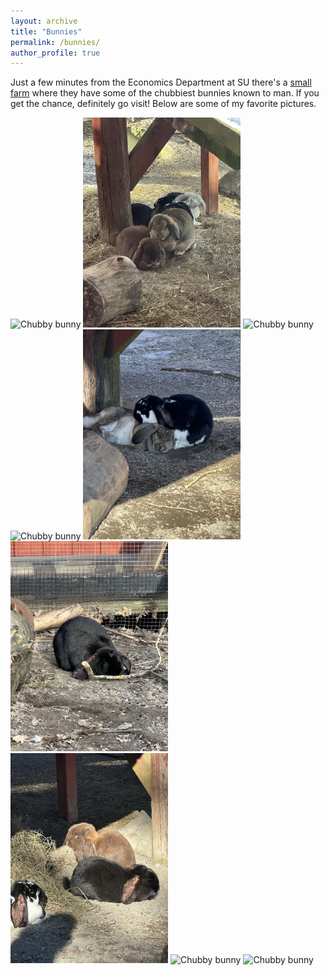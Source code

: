 ```yaml
---
layout: archive
title: "Bunnies"
permalink: /bunnies/
author_profile: true
---
```


Just a few minutes from the Economics Department at SU there's a [small farm](https://storaskuggans4hgard.se/) where they have some of the chubbiest bunnies known to man. If you get the chance, definitely go visit! Below are some of my favorite pictures.

<img src="/images/IMG_1301.jpeg" alt="Chubby bunny" style="width:50%;">

<img src="/images/IMG_1324.jpeg" alt="Chubby bunny" style="width:50%;">

<img src="/images/IMG_1483.jpeg" alt="Chubby bunny" style="width:50%;">

<img src="/images/IMG_1731.jpeg" alt="Chubby bunny" style="width:50%;">

<img src="/images/IMG_1747.jpeg" alt="Chubby bunny" style="width:50%;">

<img src="/images/IMG_1778.jpeg" alt="Chubby bunny" style="width:50%;">

<img src="/images/IMG_1918.jpeg" alt="Chubby bunny" style="width:50%;">

<img src="/images/IMG_2004.jpeg" alt="Chubby bunny" style="width:50%;">

<img src="/images/IMG_2257.jpeg" alt="Chubby bunny" style="width:50%;">
